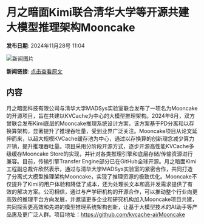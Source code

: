 # 月之暗面Kimi联合清华大学等开源共建大模型推理架构Mooncake

**发布日期**: 2024年11月28号 11:04

![新闻图片](https://upload.chinaz.com/2024/1128/6386838867845591564082197.png)

**新闻链接**: [点击查看原文](https://www.aibase.com/zh/news/13552)

## 内容

月之暗面科技有限公司与清华大学MADSys实验室联合发布了一项名为Mooncake的开源项目，旨在共建以KVCache为中心的大模型推理架构。2024年6月，双方曾联合发布Kimi底层的Mooncake推理系统设计方案，该方案基于PD分离和以存换算架构，显著提升了推理吞吐量，受到业界广泛关注。Mooncake项目从论文延伸而来，以超大规模KVCache缓存池为中心，通过以存换算的创新理念减少算力开销，提升推理吞吐量。项目采用分阶段开源方式，逐步开源高性能KVCache多级缓存Mooncake Store的实现，并针对各类推理引擎和底层存储/传输资源进行兼容。目前，传输引擎Transfer Engine部分已在GitHub全球开源。月之暗面Kimi工程副总裁许欣然表示，通过与清华大学MADSys实验室的紧密合作，共同打造了分离式大模型推理架构Mooncake，实现了推理资源的极致优化。Mooncake不仅提升了Kimi的用户体验和降低了成本，还为处理长文本和高并发需求提供了有效的解决方案。公司相信，通过与产学研机构的开源合作，可以推动整个行业向更高效的推理平台方向发展，并邀请更多企业和研究机构加入Mooncake项目共建，共同探索更高效和先进的模型推理系统架构创新，让基于大模型技术的AI助手等产品惠及更广泛人群。项目地址：https://github.com/kvcache-ai/Mooncake
